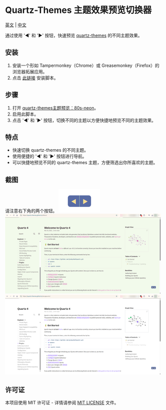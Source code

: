# Quartz-Themes 主题效果预览切换器

[英文](README.md) | [中文](README.zh_CN.md)

通过使用 '◀' 和 '▶' 按钮，快速预览 [quartz-themes](https://github.com/saberzero1/quartz-themes/tree/master) 的不同主题效果。

## 安装

1. 安装一个形如 Tampermonkey（Chrome）或 Greasemonkey（Firefox）的浏览器拓展应用。
2. 点击 [此链接](https://github.com/Tuscan-blue/quartz-themes-preview-switcher/raw/refs/heads/main/quartz-themes-preview-switcher.user.js) 安装脚本。

## 步骤

1. 打开 [quartz-themes主题预览：80s-neon](https://quartz-themes.github.io/80s-neon)。
2. 启用此脚本。
3. 点击 '◀' 和 '▶' 按钮，切换不同的主题以方便快捷地预览不同的主题效果。

## 特点

- 快速切换 quartz-themes 的不同主题。
- 使用便捷的 '◀' 和 '▶' 按钮进行导航。
- 可以快捷地预览不同的 quartz-themes 主题，方便筛选出你所喜欢的主题。

## 截图

请注意右下角的两个按钮。
![按钮](./screenshots/buttons.png)
![截图 1](./screenshots/screenshot1.png)
![截图 2](./screenshots/screenshot2.png)

## 许可证

本项目使用 MIT 许可证 - 详情请参阅 [MIT LICENSE](https://github.com/Tuscan-blue/quartz-themes-preview-switcher/blob/main/LICENSE) 文件。
